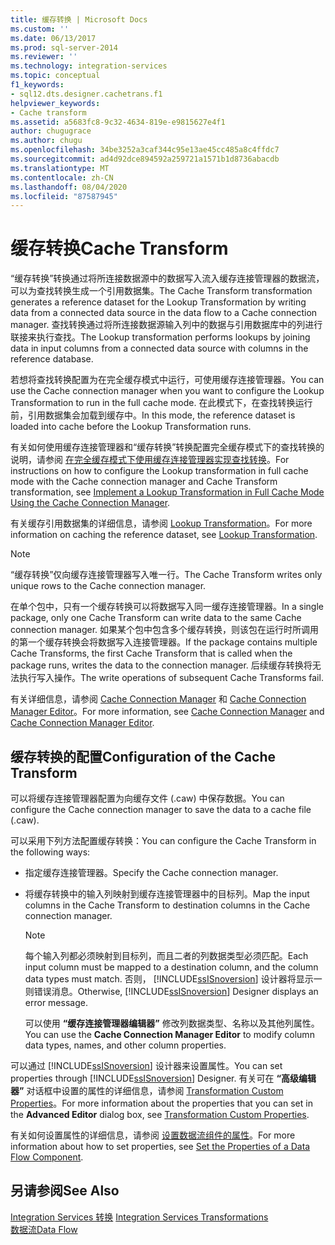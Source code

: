 ```yaml
---
title: 缓存转换 | Microsoft Docs
ms.custom: ''
ms.date: 06/13/2017
ms.prod: sql-server-2014
ms.reviewer: ''
ms.technology: integration-services
ms.topic: conceptual
f1_keywords:
- sql12.dts.designer.cachetrans.f1
helpviewer_keywords:
- Cache transform
ms.assetid: a5683fc8-9c32-4634-819e-e9815627e4f1
author: chugugrace
ms.author: chugu
ms.openlocfilehash: 34be3252a3caf344c95e13ae45cc485a8c4ffdc7
ms.sourcegitcommit: ad4d92dce894592a259721a1571b1d8736abacdb
ms.translationtype: MT
ms.contentlocale: zh-CN
ms.lasthandoff: 08/04/2020
ms.locfileid: "87587945"
---
```

# <a name="cache-transform"></a><span data-ttu-id="e87c6-102">缓存转换</span><span class="sxs-lookup"><span data-stu-id="e87c6-102">Cache Transform</span></span>
  <span data-ttu-id="e87c6-103">“缓存转换”转换通过将所连接数据源中的数据写入流入缓存连接管理器的数据流，可以为查找转换生成一个引用数据集。</span><span class="sxs-lookup"><span data-stu-id="e87c6-103">The Cache Transform transformation generates a reference dataset for the Lookup Transformation by writing data from a connected data source in the data flow to a Cache connection manager.</span></span> <span data-ttu-id="e87c6-104">查找转换通过将所连接数据源输入列中的数据与引用数据库中的列进行联接来执行查找。</span><span class="sxs-lookup"><span data-stu-id="e87c6-104">The Lookup transformation performs lookups by joining data in input columns from a connected data source with columns in the reference database.</span></span>  
  
 <span data-ttu-id="e87c6-105">若想将查找转换配置为在完全缓存模式中运行，可使用缓存连接管理器。</span><span class="sxs-lookup"><span data-stu-id="e87c6-105">You can use the Cache connection manager when you want to configure the Lookup Transformation to run in the full cache mode.</span></span> <span data-ttu-id="e87c6-106">在此模式下，在查找转换运行前，引用数据集会加载到缓存中。</span><span class="sxs-lookup"><span data-stu-id="e87c6-106">In this mode, the reference dataset is loaded into cache before the Lookup Transformation runs.</span></span>  
  
 <span data-ttu-id="e87c6-107">有关如何使用缓存连接管理器和“缓存转换”转换配置完全缓存模式下的查找转换的说明，请参阅 [在完全缓存模式下使用缓存连接管理器实现查找转换](../../connection-manager/lookup-transformation-full-cache-mode-ole-db-connection-manager.md)。</span><span class="sxs-lookup"><span data-stu-id="e87c6-107">For instructions on how to configure the Lookup transformation in full cache mode with the Cache connection manager and Cache Transform transformation, see [Implement a Lookup Transformation in Full Cache Mode Using the Cache Connection Manager](../../connection-manager/lookup-transformation-full-cache-mode-ole-db-connection-manager.md).</span></span>  
  
 <span data-ttu-id="e87c6-108">有关缓存引用数据集的详细信息，请参阅 [Lookup Transformation](lookup-transformation.md)。</span><span class="sxs-lookup"><span data-stu-id="e87c6-108">For more information on caching the reference dataset, see [Lookup Transformation](lookup-transformation.md).</span></span>  
  
> [!NOTE]  
>  <span data-ttu-id="e87c6-109">“缓存转换”仅向缓存连接管理器写入唯一行。</span><span class="sxs-lookup"><span data-stu-id="e87c6-109">The Cache Transform writes only unique rows to the Cache connection manager.</span></span>  
  
 <span data-ttu-id="e87c6-110">在单个包中，只有一个缓存转换可以将数据写入同一缓存连接管理器。</span><span class="sxs-lookup"><span data-stu-id="e87c6-110">In a single package, only one Cache Transform can write data to the same Cache connection manager.</span></span> <span data-ttu-id="e87c6-111">如果某个包中包含多个缓存转换，则该包在运行时所调用的第一个缓存转换会将数据写入连接管理器。</span><span class="sxs-lookup"><span data-stu-id="e87c6-111">If the package contains multiple Cache Transforms, the first Cache Transform that is called when the package runs, writes the data to the connection manager.</span></span> <span data-ttu-id="e87c6-112">后续缓存转换将无法执行写入操作。</span><span class="sxs-lookup"><span data-stu-id="e87c6-112">The write operations of subsequent Cache Transforms fail.</span></span>  
  
 <span data-ttu-id="e87c6-113">有关详细信息，请参阅 [Cache Connection Manager](../../connection-manager/cache-connection-manager.md) 和 [Cache Connection Manager Editor](../../cache-connection-manager-editor.md)。</span><span class="sxs-lookup"><span data-stu-id="e87c6-113">For more information, see [Cache Connection Manager](../../connection-manager/cache-connection-manager.md) and [Cache Connection Manager Editor](../../cache-connection-manager-editor.md).</span></span>  
  
## <a name="configuration-of-the-cache-transform"></a><span data-ttu-id="e87c6-114">缓存转换的配置</span><span class="sxs-lookup"><span data-stu-id="e87c6-114">Configuration of the Cache Transform</span></span>  
 <span data-ttu-id="e87c6-115">可以将缓存连接管理器配置为向缓存文件 (.caw) 中保存数据。</span><span class="sxs-lookup"><span data-stu-id="e87c6-115">You can configure the Cache connection manager to save the data to a cache file (.caw).</span></span>  
  
 <span data-ttu-id="e87c6-116">可以采用下列方法配置缓存转换：</span><span class="sxs-lookup"><span data-stu-id="e87c6-116">You can configure the Cache Transform in the following ways:</span></span>  
  
-   <span data-ttu-id="e87c6-117">指定缓存连接管理器。</span><span class="sxs-lookup"><span data-stu-id="e87c6-117">Specify the Cache connection manager.</span></span>  
  
-   <span data-ttu-id="e87c6-118">将缓存转换中的输入列映射到缓存连接管理器中的目标列。</span><span class="sxs-lookup"><span data-stu-id="e87c6-118">Map the input columns in the Cache Transform to destination columns in the Cache connection manager.</span></span>  
  
    > [!NOTE]  
    >  <span data-ttu-id="e87c6-119">每个输入列都必须映射到目标列，而且二者的列数据类型必须匹配。</span><span class="sxs-lookup"><span data-stu-id="e87c6-119">Each input column must be mapped to a destination column, and the column data types must match.</span></span> <span data-ttu-id="e87c6-120">否则， [!INCLUDE[ssISnoversion](../../../includes/ssisnoversion-md.md)] 设计器将显示一则错误消息。</span><span class="sxs-lookup"><span data-stu-id="e87c6-120">Otherwise, [!INCLUDE[ssISnoversion](../../../includes/ssisnoversion-md.md)] Designer displays an error message.</span></span>  
  
     <span data-ttu-id="e87c6-121">可以使用 **“缓存连接管理器编辑器”** 修改列数据类型、名称以及其他列属性。</span><span class="sxs-lookup"><span data-stu-id="e87c6-121">You can use the **Cache Connection Manager Editor** to modify column data types, names, and other column properties.</span></span>  
  
 <span data-ttu-id="e87c6-122">可以通过 [!INCLUDE[ssISnoversion](../../../includes/ssisnoversion-md.md)] 设计器来设置属性。</span><span class="sxs-lookup"><span data-stu-id="e87c6-122">You can set properties through [!INCLUDE[ssISnoversion](../../../includes/ssisnoversion-md.md)] Designer.</span></span> <span data-ttu-id="e87c6-123">有关可在 **“高级编辑器”** 对话框中设置的属性的详细信息，请参阅 [Transformation Custom Properties](transformation-custom-properties.md)。</span><span class="sxs-lookup"><span data-stu-id="e87c6-123">For more information about the properties that you can set in the **Advanced Editor** dialog box, see [Transformation Custom Properties](transformation-custom-properties.md).</span></span>  
  
 <span data-ttu-id="e87c6-124">有关如何设置属性的详细信息，请参阅 [设置数据流组件的属性](../set-the-properties-of-a-data-flow-component.md)。</span><span class="sxs-lookup"><span data-stu-id="e87c6-124">For more information about how to set properties, see [Set the Properties of a Data Flow Component](../set-the-properties-of-a-data-flow-component.md).</span></span>  
  
## <a name="see-also"></a><span data-ttu-id="e87c6-125">另请参阅</span><span class="sxs-lookup"><span data-stu-id="e87c6-125">See Also</span></span>  
 <span data-ttu-id="e87c6-126">[Integration Services 转换](integration-services-transformations.md) </span><span class="sxs-lookup"><span data-stu-id="e87c6-126">[Integration Services Transformations](integration-services-transformations.md) </span></span>  
 [<span data-ttu-id="e87c6-127">数据流</span><span class="sxs-lookup"><span data-stu-id="e87c6-127">Data Flow</span></span>](../data-flow.md)  
  
  
